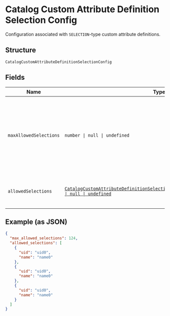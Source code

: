
# Catalog Custom Attribute Definition Selection Config

Configuration associated with `SELECTION`-type custom attribute definitions.

## Structure

`CatalogCustomAttributeDefinitionSelectionConfig`

## Fields

| Name | Type | Tags | Description |
|  --- | --- | --- | --- |
| `maxAllowedSelections` | `number \| null \| undefined` | Optional | The maximum number of selections that can be set. The maximum value for this<br>attribute is 100. The default value is 1. The value can be modified, but changing the value will not<br>affect existing custom attribute values on objects. Clients need to<br>handle custom attributes with more selected values than allowed by this limit.<br>**Constraints**: `<= 100` |
| `allowedSelections` | [`CatalogCustomAttributeDefinitionSelectionConfigCustomAttributeSelection[] \| null \| undefined`](../../doc/models/catalog-custom-attribute-definition-selection-config-custom-attribute-selection.md) | Optional | The set of valid `CatalogCustomAttributeSelections`. Up to a maximum of 100<br>selections can be defined. Can be modified. |

## Example (as JSON)

```json
{
  "max_allowed_selections": 124,
  "allowed_selections": [
    {
      "uid": "uid0",
      "name": "name0"
    },
    {
      "uid": "uid0",
      "name": "name0"
    },
    {
      "uid": "uid0",
      "name": "name0"
    }
  ]
}
```

